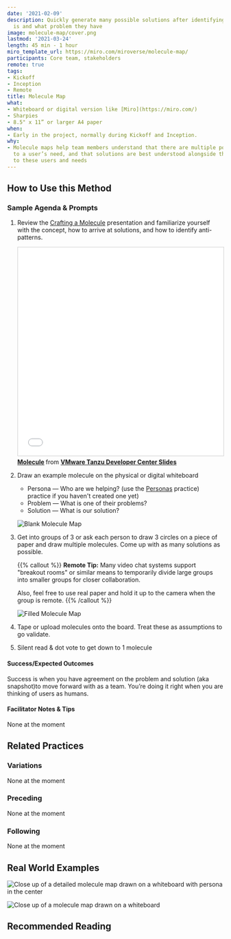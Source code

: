 ```yaml
---
date: '2021-02-09'
description: Quickly generate many possible solutions after identifying who the user
  is and what problem they have
image: molecule-map/cover.png
lastmod: '2021-03-24'
length: 45 min - 1 hour
miro_template_url: https://miro.com/miroverse/molecule-map/
participants: Core team, stakeholders
remote: true
tags:
- Kickoff
- Inception
- Remote
title: Molecule Map
what:
- Whiteboard or digital version like [Miro](https://miro.com/)
- Sharpies
- 8.5" x 11” or larger A4 paper
when:
- Early in the project, normally during Kickoff and Inception.
why:
- Molecule maps help team members understand that there are multiple possible solutions
  to a user’s need, and that solutions are best understood alongside their relationship
  to these users and needs
---
```


## How to Use this Method
### Sample Agenda & Prompts
1. Review the [Crafting a Molecule](https://tanzu.vmware.com/content/vmware-tanzu-developer-center-slides/molecule) presentation and familiarize yourself with the concept, how to arrive at solutions, and how to identify anti-patterns.

   <iframe src="//www.slideshare.net/slideshow/embed_code/key/1wtb5448ncVV6E" width="595" height="485" frameborder="0" marginwidth="0" marginheight="0" scrolling="no" style="border:1px solid #CCC; border-width:1px; margin-bottom:5px; max-width: 100%;" allowfullscreen> </iframe> <div style="margin-bottom:5px"> <strong> <a href="//www.slideshare.net/VMwareTanzu/molecule-242998322" title="Molecule" target="_blank">Molecule</a> </strong> from <strong><a href="https://www.slideshare.net/VMwareTanzu" target="_blank">VMware Tanzu Developer Center Slides</a></strong> </div>

1. Draw an example molecule on the physical or digital whiteboard

   - Persona — Who are we helping? (use the [Personas](/practices/personas) practice) practice if you haven't created one yet)
   - Problem — What is one of their problems?
   - Solution — What is our solution?

   ![Blank Molecule Map](/images/practices/molecule-map/step-1.png)

1. Get into groups of 3 or ask each person to draw 3 circles on a piece of paper and draw multiple molecules. Come up with as many solutions as possible.

   {{% callout %}}
   **Remote Tip:** Many video chat systems support "breakout rooms" or similar means to temporarily divide large groups into smaller groups for closer collaboration. 
   
   Also, feel free to use real paper and hold it up to the camera when the group is remote.
   {{% /callout %}}

   ![Filled Molecule Map](/images/practices/molecule-map/step-2.png)
   
1. Tape or upload molecules onto the board. Treat these as assumptions to go validate.

1. Silent read & dot vote to get down to 1 molecule

#### Success/Expected Outcomes
Success is when you have agreement on the problem and solution (aka snapshot)to move forward with as a team. You’re doing it right when you are thinking of users as humans.


#### Facilitator Notes & Tips

None at the moment

## Related Practices

### Variations

None at the moment

### Preceding

None at the moment

### Following

None at the moment

## Real World Examples

![Close up of a detailed molecule map drawn on a whiteboard with persona in the center](/images/practices/molecule-map/example-1.jpg)

![Close up of a molecule map drawn on a whiteboard](/images/practices/molecule-map/example-2.jpg)

## Recommended Reading